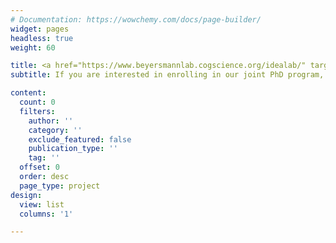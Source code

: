 ```yaml
---
# Documentation: https://wowchemy.com/docs/page-builder/
widget: pages
headless: true
weight: 60

title: <a href="https://www.beyersmannlab.cogscience.org/idealab/" target="_blank">IDEALAB</a>
subtitle: If you are interested in enrolling in our joint PhD program, the International Doctorate for Experimental Approaches to Language and Brain (IDEALAB), please check out the <a href="https://phd-idealab.com/" target="_blank">IDEALAB website</a> and <a href="https://www.beyersmannlab.cogscience.org/contact/" target="_blank">contact Lisi Beyersmann</a> directly should you have any questions.

content:
  count: 0
  filters:
    author: ''
    category: ''
    exclude_featured: false
    publication_type: ''
    tag: ''
  offset: 0
  order: desc
  page_type: project
design:
  view: list
  columns: '1'

---
```

